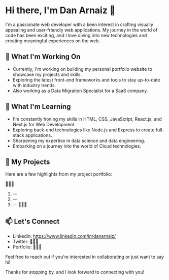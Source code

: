 # Hi there, I'm Dan Arnaiz 👋

I'm a passionate web developer with a keen interest in crafting visually appealing and user-friendly web applications. My journey in the world of code has been exciting, and I love diving into new technologies and creating meaningful experiences on the web.

## 🔭 What I'm Working On

- Currently, I'm working on building my personal portfolio website to showcase my projects and skills.
- Exploring the latest front-end frameworks and tools to stay up-to-date with industry trends.
- Also working as a Data Migration Specialist for a SaaS company.

## 🌱 What I'm Learning

- I'm constantly honing my skills in HTML, CSS, JavaScript, React.js, and Next.js for Web Development.
- Exploring back-end technologies like Node.js and Express to create full-stack applications.
- Sharpening my expertise in data science and data engineering.
- Embarking on a journey into the world of Cloud technologies.

## 💼 My Projects

Here are a few highlights from my project portfolio:

🚧🚧🚧
1. --
2. --
3. --
🚧🚧🚧

## 📫 Let's Connect

- LinkedIn: https://www.linkedin.com/in/danarnaiz/
- Twitter: 🚧🚧🚧
- Portfolio: 🚧🚧🚧

Feel free to reach out if you're interested in collaborating or just want to say hi!

Thanks for stopping by, and I look forward to connecting with you!

